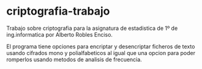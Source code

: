 # criptografia-trabajo
Trabajo sobre criptografia para la asignatura de estadistica de 1º de ing.informatica por Alberto Robles Enciso.

El programa tiene opciones para encriptar y desencriptar ficheros de texto usando cifrados mono y polialfabeticos al igual que una opcion para poder romperlos usando metodos de analisis de frecuencia.
